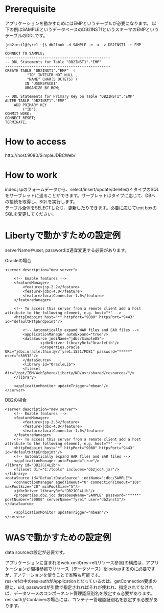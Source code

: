 
# Prerequisite
アプリケーションを動かすためにはEMPというテーブルが必要になります。
以下の例はSAMPLEというデータベースのDB2INST1というスキーマのEMPというテーブルのDDLです。

```
[db2inst1@fyre1 ~]$ db2look -d SAMPLE -e -x -z DB2INST1 -t EMP
:
CONNECT TO SAMPLE;
------------------------------------------------
-- DDL Statements for Table "DB2INST1"."EMP"
------------------------------------------------
CREATE TABLE "DB2INST1"."EMP"  (
		  "ID" INTEGER NOT NULL , 
		  "NAME" CHAR(5 OCTETS) )   
		 IN "USERSPACE1"  
		 ORGANIZE BY ROW; 
     
-- DDL Statements for Primary Key on Table "DB2INST1"."EMP"
ALTER TABLE "DB2INST1"."EMP" 
	ADD PRIMARY KEY
		("ID");
COMMIT WORK;
CONNECT RESET;
TERMINATE;
```

# How to access
http://host:9080/SimpleJDBCWeb/


# How to work
index.jspのフォームデータから、select/insert/update/deleteの４タイプのSQLをサーブレットに送ることができます。サーブレットはタイプに応じて、DBへの接続を取得し、SQLを実行します。   
テーブル全体をSELECTしたり、更新したりできます。必要に応じてtext boxのSQLを変更してください。   


# Libertyで動かすための設定例

serverNameやuser, passwordは適宜変更する必要があります。  

Oracleの場合  

```
<server description="new server">

    <!-- Enable features -->
    <featureManager>
        <feature>jsp-2.2</feature>
        <feature>jdbc-4.0</feature>
        <feature>localConnector-1.0</feature>
    </featureManager>

    <!-- To access this server from a remote client add a host attribute to the following element, e.g. host="*" -->
    <httpEndpoint host="*" httpPort="9080" httpsPort="9443" id="defaultHttpEndpoint"/>

        <!-- Automatically expand WAR files and EAR files -->
        <applicationManager autoExpand="true"/>
        <dataSource jndiName="jdbc/SimpleDS">
                <jdbcDriver libraryRef="OracleLib"/>
                <properties.oracle URL="jdbc:oracle:thin:@//fyre1:1521/PDB1" password="*****" user="e30532"/>
        </dataSource>
        <library id="OracleLib">
        <fileset dir="/opt/IBM/WebSphere/Liberty/ND/usr/shared/resources/"/>
    </library>

    <applicationMonitor updateTrigger="mbean"/>
</server>
```


DB2の場合  

```
<server description="new server">
    <!-- Enable features -->
    <featureManager>
        <feature>jsp-2.3</feature>
        <feature>jdbc-4.0</feature>
        <feature>localConnector-1.0</feature>
    </featureManager>
    <!-- To access this server from a remote client add a host attribute to the following element, e.g. host="*" -->
    <httpEndpoint host="*" httpPort="9080" httpsPort="9443" id="defaultHttpEndpoint"/>
    <!-- Automatically expand WAR files and EAR files -->
    <applicationManager autoExpand="true"/>
<library id="DB2JCC4Lib">
    <fileset dir="C:/tools" includes="db2jcc4.jar"/>
</library>
<dataSource id="DefaultDataSource" jndiName="jdbc/SAMPLE">
    <connectionManager agedTimeout="0" connectionTimeout="10s" maxPoolSize="20" minPoolSize="5"/>
    <jdbcDriver libraryRef="DB2JCC4Lib"/>
    <properties.db2.jcc databaseName="SAMPLE" password="*****" portNumber="50000" serverName="fyre1" user="db2inst1"/>
</dataSource>

    <applicationMonitor updateTrigger="mbean"/>
</server>
```


# WASで動かすための設定例
data sourceの設定が必要です。

 アプリケーションに含まれるweb.xmlのres-ref(リソース参照)の構成は、アプリケーションが間接参照でリソース（データソース）をlookupするのに必要ですが、アノテーションを使うことで省略も可能です。   
 res-refの中のres-authがApplicationとなっているのは、getConnection要求の際に、uid, passwordが引数で指定されればそれが使われ、指定されてなければ、データソースのコンポーネント管理認証別名を設定する必要があります。res-authがContainerの場合には、コンテナー管理認証別名を設定する必要があります。　　　
